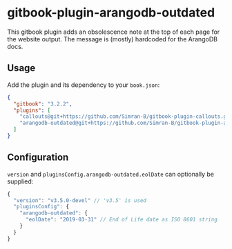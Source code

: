 # gitbook-plugin-arangodb-outdated

This gitbook plugin adds an obsolescence note at the top of each page for the website output.
The message is (mostly) hardcoded for the ArangoDB docs.

## Usage

Add the plugin and its dependency to your `book.json`:

```json
{
  "gitbook": "3.2.2",
  "plugins": [
    "callouts@git+https://github.com/Simran-B/gitbook-plugin-callouts.git",
    "arangodb-outdated@git+https://github.com/Simran-B/gitbook-plugin-arangodb-outdated.git"
  ]
}
```

## Configuration

`version` and `pluginsConfig.arangodb-outdated.eolDate` can optionally be supplied:

```js
{
  "version": "v3.5.0-devel" // 'v3.5' is used
  "pluginsConfig": {
    "arangodb-outdated": {
      "eolDate": "2019-03-31" // End of Life date as ISO 8601 string
    }
  }
}
```
